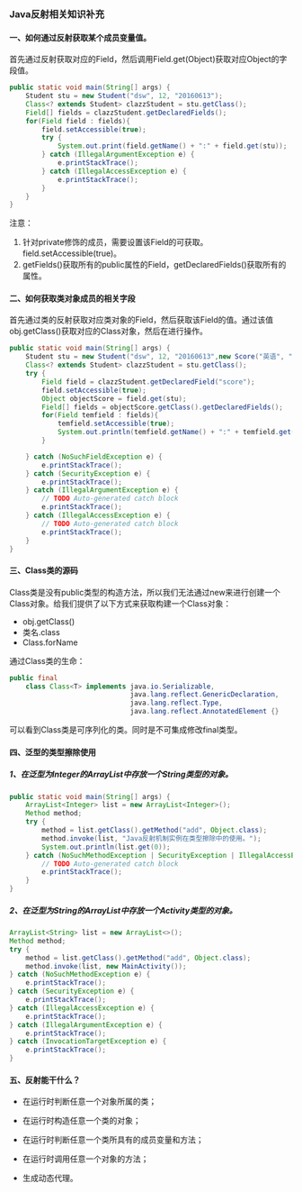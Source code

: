 ### Java反射相关知识补充

#### 一、如何通过反射获取某个成员变量值。

首先通过反射获取对应的Field，然后调用Field.get(Object)获取对应Object的字段值。

```java
public static void main(String[] args) {
    Student stu = new Student("dsw", 12, "20160613");
    Class<? extends Student> clazzStudent = stu.getClass();
    Field[] fields = clazzStudent.getDeclaredFields();
    for(Field field : fields){
        field.setAccessible(true);
        try {
            System.out.print(field.getName() + ":" + field.get(stu));
        } catch (IllegalArgumentException e) {
            e.printStackTrace();
        } catch (IllegalAccessException e) {
            e.printStackTrace();
        }
    }
}
```

注意：

1. 针对private修饰的成员，需要设置该Field的可获取。field.setAccessible(true)。
2. getFields()获取所有的public属性的Field，getDeclaredFields()获取所有的属性。

#### 二、如何获取类对象成员的相关字段

首先通过类的反射获取对应类对象的Field，然后获取该Field的值。通过该值obj.getClass()获取对应的Class对象，然后在进行操作。

```java
public static void main(String[] args) {
    Student stu = new Student("dsw", 12, "20160613",new Score("英语", "001"));
    Class<? extends Student> clazzStudent = stu.getClass();
    try {
        Field field = clazzStudent.getDeclaredField("score");
        field.setAccessible(true);
        Object objectScore = field.get(stu);
        Field[] fields = objectScore.getClass().getDeclaredFields();
        for(Field temfield : fields){
            temfield.setAccessible(true);
            System.out.println(temfield.getName() + ":" + temfield.get(objectScore));
        }

    } catch (NoSuchFieldException e) {
        e.printStackTrace();
    } catch (SecurityException e) {
        e.printStackTrace();
    } catch (IllegalArgumentException e) {
        // TODO Auto-generated catch block
        e.printStackTrace();
    } catch (IllegalAccessException e) {
        // TODO Auto-generated catch block
        e.printStackTrace();
    }
}
```

#### 三、Class类的源码

Class类是没有public类型的构造方法，所以我们无法通过new来进行创建一个Class对象。给我们提供了以下方式来获取构建一个Class对象：
-  obj.getClass()
- 	类名.class
- 	Class.forName

通过Class类的生命：
```java
public final
    class Class<T> implements java.io.Serializable,
                              java.lang.reflect.GenericDeclaration,
                              java.lang.reflect.Type,
                              java.lang.reflect.AnnotatedElement {}
```
可以看到Class类是可序列化的类。同时是不可集成修改final类型。

#### 四、泛型的类型擦除使用

##### 1、在泛型为Integer的ArrayList中存放一个String类型的对象。
```java
public static void main(String[] args) {
    ArrayList<Integer> list = new ArrayList<Integer>();
    Method method;
    try {
        method = list.getClass().getMethod("add", Object.class);
        method.invoke(list, "Java反射机制实例在类型擦除中的使用。");
        System.out.println(list.get(0));
    } catch (NoSuchMethodException | SecurityException | IllegalAccessException | IllegalArgumentException | InvocationTargetException e) {
        // TODO Auto-generated catch block
        e.printStackTrace();
    }
}
```
##### 2、在泛型为String的ArrayList中存放一个Activity类型的对象。
```java
ArrayList<String> list = new ArrayList<>();
Method method;
try {
    method = list.getClass().getMethod("add", Object.class);
    method.invoke(list, new MainActivity());
} catch (NoSuchMethodException e) {
    e.printStackTrace();
} catch (SecurityException e) {
    e.printStackTrace();
} catch (IllegalAccessException e) {
    e.printStackTrace();
} catch (IllegalArgumentException e) {
    e.printStackTrace();
} catch (InvocationTargetException e) {
    e.printStackTrace();
}
```

#### 五、反射能干什么？

- 在运行时判断任意一个对象所属的类；

- 在运行时构造任意一个类的对象；

- 在运行时判断任意一个类所具有的成员变量和方法；

- 在运行时调用任意一个对象的方法；

- 生成动态代理。